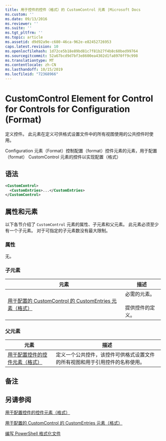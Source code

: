 ```yaml
---
title: 用于控件的控件（格式）的 CustomControl 元素 |Microsoft Docs
ms.custom: ''
ms.date: 09/13/2016
ms.reviewer: ''
ms.suite: ''
ms.tgt_pltfrm: ''
ms.topic: article
ms.assetid: d9d92a9e-c680-46ca-962e-e82452726953
caps.latest.revision: 10
ms.openlocfilehash: 1d72ce5b18e89bd81c7f81b27f4b8c60bed99764
ms.sourcegitcommit: 52a67bcd9d7bf3e8600ea4302d1fa8970ff9c998
ms.translationtype: MT
ms.contentlocale: zh-CN
ms.lasthandoff: 10/15/2019
ms.locfileid: "72368966"
---
```

# <a name="customcontrol-element-for-control-for-controls-for-configuration-format"></a>CustomControl Element for Control for Controls for Configuration (Format)

定义控件。 此元素在定义可供格式设置文件中的所有视图使用的公共控件时使用。

Configuration 元素（Format）控制配置（format）控件元素的元素，用于配置（format） CustomControl 元素的控件以实现配置（格式）

## <a name="syntax"></a>语法

```xml
<CustomControl>
  <CustomEntries>...</CustomEntries>
</CustomControl>
```

## <a name="attributes-and-elements"></a>属性和元素

以下各节介绍了 `CustomControl` 元素的属性、子元素和父元素。 此元素必须至少有一个子元素。 对于可指定的子元素数没有最大限制。

### <a name="attributes"></a>属性

无。

### <a name="child-elements"></a>子元素

|元素|描述|
|-------------|-----------------|
|[用于配置的 CustomControl 的 CustomEntries 元素（格式）](./customentries-element-for-customcontrol-for-controls-for-configuration-format.md)|必需的元素。<br /><br /> 提供控件的定义。|

### <a name="parent-elements"></a>父元素

|元素|描述|
|-------------|-----------------|
|[用于配置控件的控件元素（格式）](./control-element-for-controls-for-configuration-format.md)|定义一个公共控件，该控件可供格式设置文件的所有视图和用于引用控件的名称使用。|

## <a name="remarks"></a>备注

## <a name="see-also"></a>另请参阅

[用于配置控件的控件元素（格式）](./control-element-for-controls-for-configuration-format.md)

[用于配置的 CustomControl 的 CustomEntries 元素（格式）](./customentries-element-for-customcontrol-for-controls-for-configuration-format.md)

[编写 PowerShell 格式化文件](./writing-a-powershell-formatting-file.md)
